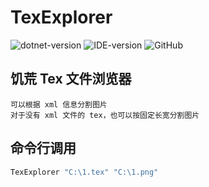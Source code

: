 # TexExplorer

![dotnet-version](https://img.shields.io/badge/.net-4.7.2-blue.svg)  ![IDE-version](https://img.shields.io/badge/IDE-vs2019-blue.svg) ![GitHub](https://img.shields.io/github/license/tpxxn/TexExplorer)

## 饥荒 Tex 文件浏览器
```
可以根据 xml 信息分割图片
对于没有 xml 文件的 tex，也可以按固定长宽分割图片
```

## 命令行调用
```bash
TexExplorer "C:\1.tex" "C:\1.png"
```
